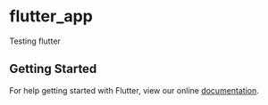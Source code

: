 # flutter_app

Testing flutter

## Getting Started

For help getting started with Flutter, view our online
[documentation](https://flutter.io/).

